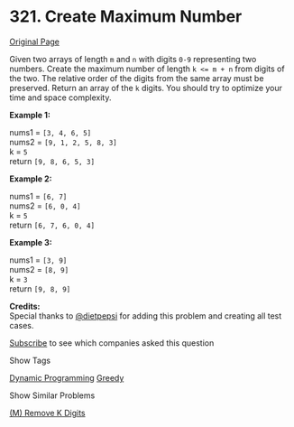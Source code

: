 # 321. Create Maximum Number

[Original Page](https://leetcode.com/problems/create-maximum-number/)

Given two arrays of length `m` and `n` with digits `0-9` representing two numbers. Create the maximum number of length `k <= m + n` from digits of the two. The relative order of the digits from the same array must be preserved. Return an array of the `k` digits. You should try to optimize your time and space complexity.

**Example 1:**  

nums1 = `[3, 4, 6, 5]`  
nums2 = `[9, 1, 2, 5, 8, 3]`  
k = `5`  
return `[9, 8, 6, 5, 3]`

**Example 2:**  

nums1 = `[6, 7]`  
nums2 = `[6, 0, 4]`  
k = `5`  
return `[6, 7, 6, 0, 4]`

**Example 3:**  

nums1 = `[3, 9]`  
nums2 = `[8, 9]`  
k = `3`  
return `[9, 8, 9]`

**Credits:**  
Special thanks to [@dietpepsi](https://leetcode.com/discuss/user/dietpepsi) for adding this problem and creating all test cases.

<div>

[Subscribe](/subscribe/) to see which companies asked this question

</div>

<div>

<div id="tags" class="btn btn-xs btn-warning">Show Tags</div>

<span class="hidebutton">[Dynamic Programming](/tag/dynamic-programming/) [Greedy](/tag/greedy/)</span></div>

<div>

<div id="similar" class="btn btn-xs btn-warning">Show Similar Problems</div>

<span class="hidebutton">[(M) Remove K Digits](/problems/remove-k-digits/)</span></div>